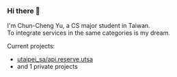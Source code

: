 ### Hi there 👋

I'm Chun-Cheng Yu, a CS major student in Taiwan.  
To integrate services in the same categories is my dream.

Current projects:
- [utaipei_sa/api.reserve.utsa](https://github.com/utaipei-sa/api.reserve.utsa)
- and 1 private projects

<!--
**Chun-Cheng/Chun-CHeng** is a ✨ _special_ ✨ repository because its `README.md` (this file) appears on your GitHub profile.

Here are some ideas to get you started:

- 🔭 I’m currently working on ...
- 🌱 I’m currently learning ...
- 👯 I’m looking to collaborate on ...
- 🤔 I’m looking for help with ...
- 💬 Ask me about ...
- 📫 How to reach me: ...
- 😄 Pronouns: ...
- ⚡ Fun fact: ...
-->
